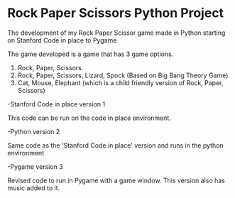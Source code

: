 # Rock Paper Scissors Python Project
The development of my Rock Paper Scissor game made in Python starting on Stanford Code in place to Pygame

The game developed is a game that has 3 game options. 
1) Rock, Paper, Scissors.
2) Rock, Paper, Scissors, Lizard, Spock (Based on Big Bang Theory Game)
3) Cat, Mouse, Elephant (which is a child friendly version of Rock, Paper, Scissors)

-Stanford Code in place version 1

This code can be run on the code in place environment.

-Python version 2

Same code as the 'Stanford Code in place' version and runs in the python environment

-Pygame version 3

Revised code to run in Pygame with a game window. This version also has music added to it.

